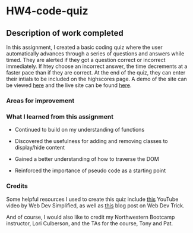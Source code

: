 # HW4-code-quiz

## Description of work completed
In this assignment, I created a basic coding quiz where the user automatically advances through a series of questions and answers while timed.  They are alerted if they got a question correct or incorrect immediately.  If htey choose an incorrect answer, the time decrements at a faster pace than if they are correct.  At the end of the quiz, they can enter their intials to be included on the highscores page.  A demo of the site can be viewed [here](Assets/04-web-apis-homework-demo.gif) and the live site can be found [here](https://emblair96.github.io/HW4-code-quiz/).  

### Areas for improvement


### What I learned from this assignment

* Continued to build on my understanding of functions

* Discovered the usefulness for adding and removing classes to display/hide content

* Gained a better understanding of how to traverse the DOM

* Reinforced the importance of pseudo code as a starting point

### Credits
Some helpful resources I used to create this quiz include [this](https://www.youtube.com/watch?v=R1S_NhKkvGA&t=620s) YouTube video by Web Dev Simplified, as well as [this](https://webdevtrick.com/create-javascript-quiz-program/) blog post on Web Dev Trick.

And of course, I would also like to credit my Northwestern Bootcamp instructor, Lori Culberson, and the TAs for the course, Tony and Pat.
